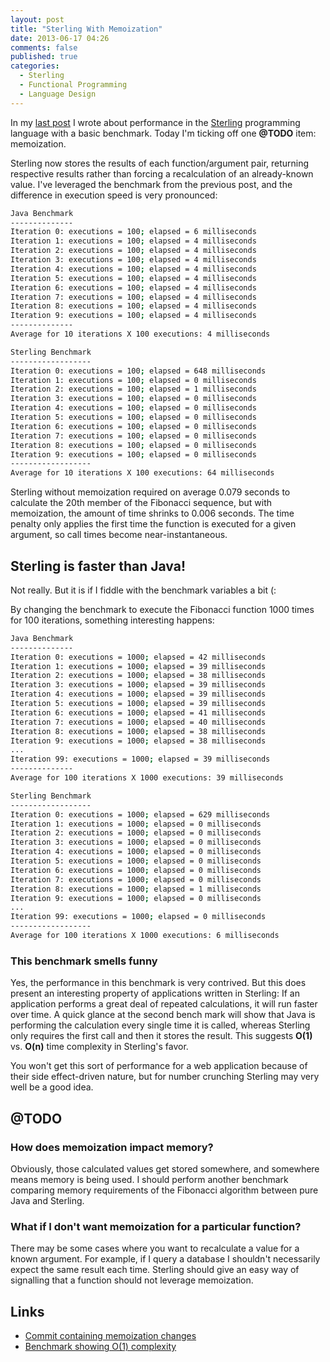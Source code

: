 ```yaml
---
layout: post
title: "Sterling With Memoization"
date: 2013-06-17 04:26
comments: false
published: true
categories: 
  - Sterling
  - Functional Programming
  - Language Design
---
```


In my [last post](/blog/2013/06/16/sterling-benchmarks/) I wrote about performance in the
[Sterling](https://github.com/lmcgrath/sterling) programming language with a basic benchmark. Today I'm ticking off one
**@TODO** item: memoization.

Sterling now stores the results of each function/argument pair, returning respective results rather than forcing a
recalculation of an already-known value. I've leveraged the benchmark from the previous post, and the difference in
execution speed is very pronounced:

``` bash The Results
Java Benchmark
--------------
Iteration 0: executions = 100; elapsed = 6 milliseconds
Iteration 1: executions = 100; elapsed = 4 milliseconds
Iteration 2: executions = 100; elapsed = 4 milliseconds
Iteration 3: executions = 100; elapsed = 4 milliseconds
Iteration 4: executions = 100; elapsed = 4 milliseconds
Iteration 5: executions = 100; elapsed = 4 milliseconds
Iteration 6: executions = 100; elapsed = 4 milliseconds
Iteration 7: executions = 100; elapsed = 4 milliseconds
Iteration 8: executions = 100; elapsed = 4 milliseconds
Iteration 9: executions = 100; elapsed = 4 milliseconds
--------------
Average for 10 iterations X 100 executions: 4 milliseconds

Sterling Benchmark
------------------
Iteration 0: executions = 100; elapsed = 648 milliseconds
Iteration 1: executions = 100; elapsed = 0 milliseconds
Iteration 2: executions = 100; elapsed = 1 milliseconds
Iteration 3: executions = 100; elapsed = 0 milliseconds
Iteration 4: executions = 100; elapsed = 0 milliseconds
Iteration 5: executions = 100; elapsed = 0 milliseconds
Iteration 6: executions = 100; elapsed = 0 milliseconds
Iteration 7: executions = 100; elapsed = 0 milliseconds
Iteration 8: executions = 100; elapsed = 0 milliseconds
Iteration 9: executions = 100; elapsed = 0 milliseconds
------------------
Average for 10 iterations X 100 executions: 64 milliseconds
```

Sterling without memoization required on average 0.079 seconds to calculate the 20th member of the Fibonacci sequence,
but with memoization, the amount of time shrinks to 0.006 seconds. The time penalty only applies the first time the
function is executed for a given argument, so call times become near-instantaneous.

## Sterling is faster than Java!

Not really. But it is if I fiddle with the benchmark variables a bit (:

By changing the benchmark to execute the Fibonacci function 1000 times for 100 iterations, something interesting
happens:

``` bash Fiddling with the benchmark
Java Benchmark
--------------
Iteration 0: executions = 1000; elapsed = 42 milliseconds
Iteration 1: executions = 1000; elapsed = 39 milliseconds
Iteration 2: executions = 1000; elapsed = 38 milliseconds
Iteration 3: executions = 1000; elapsed = 39 milliseconds
Iteration 4: executions = 1000; elapsed = 39 milliseconds
Iteration 5: executions = 1000; elapsed = 39 milliseconds
Iteration 6: executions = 1000; elapsed = 41 milliseconds
Iteration 7: executions = 1000; elapsed = 40 milliseconds
Iteration 8: executions = 1000; elapsed = 38 milliseconds
Iteration 9: executions = 1000; elapsed = 38 milliseconds
...
Iteration 99: executions = 1000; elapsed = 39 milliseconds
--------------
Average for 100 iterations X 1000 executions: 39 milliseconds

Sterling Benchmark
------------------
Iteration 0: executions = 1000; elapsed = 629 milliseconds
Iteration 1: executions = 1000; elapsed = 0 milliseconds
Iteration 2: executions = 1000; elapsed = 0 milliseconds
Iteration 3: executions = 1000; elapsed = 0 milliseconds
Iteration 4: executions = 1000; elapsed = 0 milliseconds
Iteration 5: executions = 1000; elapsed = 0 milliseconds
Iteration 6: executions = 1000; elapsed = 0 milliseconds
Iteration 7: executions = 1000; elapsed = 0 milliseconds
Iteration 8: executions = 1000; elapsed = 1 milliseconds
Iteration 9: executions = 1000; elapsed = 0 milliseconds
...
Iteration 99: executions = 1000; elapsed = 0 milliseconds
------------------
Average for 100 iterations X 1000 executions: 6 milliseconds
```

### This benchmark smells funny

Yes, the performance in this benchmark is very contrived. But this does present an interesting property of applications
written in Sterling: If an application performs a great deal of repeated calculations, it will run faster over time. A
quick glance at the second bench mark will show that Java is performing the calculation every single time it is called,
whereas Sterling only requires the first call and then it stores the result. This suggests **O(1)** vs. **O(n)** time
complexity in Sterling's favor.

You won't get this sort of performance for a web application because of their side effect-driven nature, but for number
crunching Sterling may very well be a good idea.

## @TODO

### How does memoization impact memory?

Obviously, those calculated values get stored somewhere, and somewhere means memory is being used. I should perform
another benchmark comparing memory requirements of the Fibonacci algorithm between pure Java and Sterling.

### What if I don't want memoization for a particular function?

There may be some cases where you want to recalculate a value for a known argument. For example, if I query a database
I shouldn't necessarily  expect the same result each time. Sterling should give an easy way of signalling that a
function should not leverage memoization.

## Links

* [Commit containing memoization changes](https://github.com/lmcgrath/sterling/commit/7d69d49a911d2d916701fa973e02ffabe82afe9d)
* [Benchmark showing O(1) complexity](https://github.com/lmcgrath/sterling/blob/5c879ece28194fdbc36ed5dff2a760d6a38a4033/src/test/java/sterling/math/FibonacciBenchmarkTest.java)

